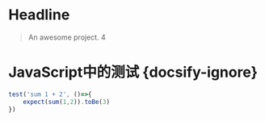 # Headline

> An awesome project. 4


# JavaScript中的测试 {docsify-ignore}

```JavaScript
test('sum 1 + 2', ()=>{
    expect(sum(1,2)).toBe(3)
})

```